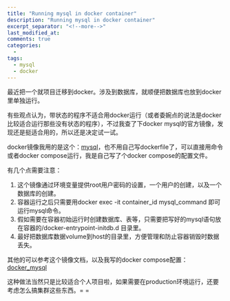```yaml
---
title: "Running mysql in docker container"
description: "Running mysql in docker container"
excerpt_separator: "<!--more-->"
last_modified_at: 
comments: true
categories:
  -
tags:
  - mysql
  - docker
---
```


最近把一个就项目迁移到docker。涉及到数据库，就顺便把数据库也放到docker里单独运行。

有些观点认为，带状态的程序不适合用docker运行（或者委婉点的说法是docker比较适合运行那些没有状态的程序），不过我查了下docker mysql的官方镜像，发现还是挺适合用的，所以还是决定试一试。

docker镜像我用的是这个：<a target="_blank" href="https://hub.docker.com/_/mysql/">mysql</a>，也不用自己写dockerfile了，可以直接用命令或者docker compose运行，我是自己写了个docker compose的配置文件。

有几个点需要注意：
1. 这个镜像通过环境变量提供root用户密码的设置，一个用户的创建，以及一个数据库的创建。
2. 容器运行之后只需要用docker exec -it container_id mysql_command 即可运行mysql命令。
3. 假如需要在容器初始运行时创建数据库、表等，只需要把写好的mysql语句放在容器的/docker-entrypoint-initdb.d 目录里。
4. 最好把数据库数据volume到host的目录里，方便管理和防止容器销毁时数据丢失。

其他的可以参考这个镜像文档，以及我写的docker compose配置：<a target="_blank" href="https://github.com/JamaisMagic/docker_mysql">docker_mysql</a>

这种做法当然只是比较适合个人项目啦，如果需要在production环境运行，还要考虑怎么搞集群这些东西。= =
